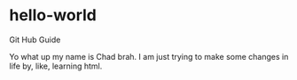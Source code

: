 # hello-world
Git Hub Guide

Yo what up my name is Chad brah. I am just trying to make some changes in life by, like, learning html.
